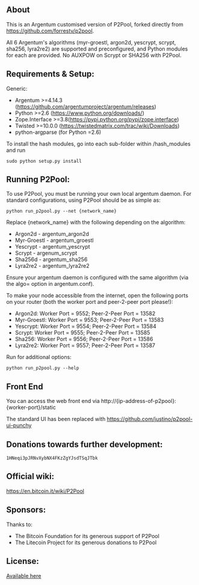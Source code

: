 About
-------------------------
This is an Argentum customised version of P2Pool, forked directly from https://github.com/forrestv/p2pool.

All 6 Argentum's algorithms (myr-groestl, argon2d, yescrypt, scrypt, sha256, lyra2re2) are supported and preconfigured, and Python modules for each are provided. No AUXPOW on Scrypt or SHA256 with P2Pool.

Requirements & Setup:
-------------------------
Generic:
* Argentum >=4.14.3 (https://github.com/argentumproject/argentum/releases)
* Python >=2.6 (https://www.python.org/downloads/)
* Zope.Interface >=3.8(https://pypi.python.org/pypi/zope.interface)
* Twisted >=10.0.0 (https://twistedmatrix.com/trac/wiki/Downloads)
* python-argparse (for Python =2.6)

To install the hash modules, go into each sub-folder within /hash_modules and run

    sudo python setup.py install

	
Running P2Pool:
-------------------------
To use P2Pool, you must be running your own local argentum daemon. For standard
configurations, using P2Pool should be as simple as:

    python run_p2pool.py --net {network_name}

Replace {network_name} with the following depending on the algorithm:

* Argon2d - argentum_argon2d
* Myr-Groestl - argentum_groestl
* Yescrypt - argentum_yescrypt
* Scrypt - argenum_scrypt
* Sha256d - argentum_sha256
* Lyra2re2 - argentum_lyra2re2

Ensure your argentum daemon is configured with the same algorithm (via the algo= option in argentum.conf).

To make your node accessible from the internet, open the following ports on your router (both the worker port and peer-2-peer port please!):

* Argon2d: Worker Port = 9552; Peer-2-Peer Port = 13582
* Myr-Groestl: Worker Port = 9553; Peer-2-Peer Port = 13583
* Yescrypt: Worker Port = 9554; Peer-2-Peer Port = 13584
* Scrypt: Worker Port = 9555; Peer-2-Peer Port = 13585
* Sha256: Worker Port = 9556; Peer-2-Peer Port = 13586
* Lyra2re2: Worker Port = 9557; Peer-2-Peer Port = 13587

Run for additional options:

    python run_p2pool.py --help

Front End
-------------------------
You can access the web front end via http://{ip-address-of-p2pool}:{worker-port}/static

The standard UI has been replaced with https://github.com/justino/p2pool-ui-punchy

Donations towards further development:
-------------------------
    1HNeqi3pJRNvXybNX4FKzZgYJsdTSqJTbk

Official wiki:
-------------------------
https://en.bitcoin.it/wiki/P2Pool

Sponsors:
-------------------------
Thanks to:

* The Bitcoin Foundation for its generous support of P2Pool
* The Litecoin Project for its generous donations to P2Pool

License:
-------------------------
[Available here](LICENSE)


